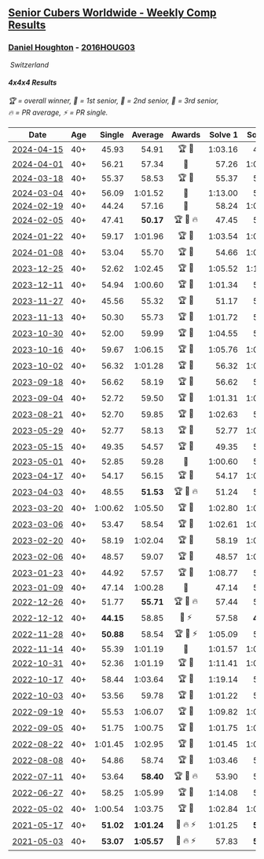 <style>table {white-space: nowrap;}</style>
<link rel="stylesheet" type="text/css" href="/scw-comp/css/flags.css" />

## [Senior Cubers Worldwide - Weekly Comp Results](/scw-comp/results/)
### [Daniel Houghton](README.md) - [2016HOUG03](https://www.worldcubeassociation.org/persons/2016HOUG03?event=444)

<i class="flag flag-CH" />&nbsp;Switzerland

#### 4x4x4 Results

<span style="white-space: nowrap;">🏆 = overall winner</span>, <span style="white-space: nowrap;">🥇 = 1st senior</span>, <span style="white-space: nowrap;">🥈 = 2nd senior</span>, <span style="white-space: nowrap;">🥉 = 3rd senior</span>, <span style="white-space: nowrap;">🔥 = PR average</span>, <span style="white-space: nowrap;">⚡ = PR single</span>.

| Date | Age | Single | Average | Awards | Solve 1 | Solve 2 | Solve 3 | Solve 4 | Solve 5 | Video |
| :--: | :--: | --: | --: | :--: | --: | --: | --: | --: | --: | :-- |
| [2024-04-15](../../results/2024-04-15/444.md) | 40+ | 45.93 | 54.91 | 🏆 🥇 | 1:03.16 | 45.93 | 49.92 | 1:00.41 | 54.41 | [Desktop](https://www.facebook.com/events/3767623586842150/permalink/3780789315525577) / [Mobile](https://m.facebook.com/events/3767623586842150?view=permalink&id=3780789315525577) |
| [2024-04-01](../../results/2024-04-01/444.md) | 40+ | 56.21 | 57.34 | 🥈 | 57.26 | 1:01.75 | 56.21 | 56.30 | 58.45 | [Desktop](https://www.facebook.com/events/3767623586842150/permalink/3773465112924664) / [Mobile](https://m.facebook.com/events/3767623586842150?view=permalink&id=3773465112924664) |
| [2024-03-18](../../results/2024-03-18/444.md) | 40+ | 55.37 | 58.53 | 🏆 🥇 | 55.37 | 56.91 | 1:02.27 | 56.42 | 1:02.70 | [Desktop](https://www.facebook.com/events/386186517521787/permalink/390644740409298) / [Mobile](https://m.facebook.com/events/386186517521787?view=permalink&id=390644740409298) |
| [2024-03-04](../../results/2024-03-04/444.md) | 40+ | 56.09 | 1:01.52 | 🥈 | 1:13.00 | 57.74 | 56.09 | 1:09.32 | 57.49 | [Desktop](https://www.facebook.com/events/937364477878870/permalink/948575576757760) / [Mobile](https://m.facebook.com/events/937364477878870?view=permalink&id=948575576757760) |
| [2024-02-19](../../results/2024-02-19/444.md) | 40+ | 44.24 | 57.16 | 🥈 | 58.24 | 1:01.76 | 55.13 | 58.12 | 44.24 | [Desktop](https://www.facebook.com/events/937364477878870/permalink/940828034199181) / [Mobile](https://m.facebook.com/events/937364477878870?view=permalink&id=940828034199181) |
| [2024-02-05](../../results/2024-02-05/444.md) | 40+ | 47.41 | **50.17** | 🏆 🥇 🔥 | 47.45 | 51.44 | 51.63 | 53.13 | 47.41 | [Desktop](https://www.facebook.com/events/402593568902224/permalink/406576498503931) / [Mobile](https://m.facebook.com/events/402593568902224?view=permalink&id=406576498503931) |
| [2024-01-22](../../results/2024-01-22/444.md) | 40+ | 59.17 | 1:01.96 | 🏆 🥇 | 1:03.54 | 1:01.96 | 59.17 | 1:00.90 | 1:03.02 | [Desktop](https://www.facebook.com/events/395750252948744/permalink/400155035841599) / [Mobile](https://m.facebook.com/events/395750252948744?view=permalink&id=400155035841599) |
| [2024-01-08](../../results/2024-01-08/444.md) | 40+ | 53.04 | 55.70 | 🏆 🥇 | 54.66 | 1:04.87 | 55.56 | 56.89 | 53.04 | [Desktop](https://www.facebook.com/events/1414013359524928/permalink/1421428045450126) / [Mobile](https://m.facebook.com/events/1414013359524928?view=permalink&id=1421428045450126) |
| [2023-12-25](../../results/2023-12-25/444.md) | 40+ | 52.62 | 1:02.45 | 🏆 🥇 | 1:05.52 | 1:18.83 | 1:03.43 | 52.62 | 58.39 | [Desktop](https://www.facebook.com/events/349610014457902/permalink/355138190571751) / [Mobile](https://m.facebook.com/events/349610014457902?view=permalink&id=355138190571751) |
| [2023-12-11](../../results/2023-12-11/444.md) | 40+ | 54.94 | 1:00.60 | 🏆 🥇 | 1:01.34 | 54.94 | 58.52 | 1:13.94 | 1:01.95 | [Desktop](https://www.facebook.com/events/101679999707522/permalink/106113945930794) / [Mobile](https://m.facebook.com/events/101679999707522?view=permalink&id=106113945930794) |
| [2023-11-27](../../results/2023-11-27/444.md) | 40+ | 45.56 | 55.32 | 🏆 🥇 | 51.17 | 57.96 | 45.56 | 56.84 | 58.14 | [Desktop](https://www.facebook.com/events/305565215720258/permalink/313161328293980) / [Mobile](https://m.facebook.com/events/305565215720258?view=permalink&id=313161328293980) |
| [2023-11-13](../../results/2023-11-13/444.md) | 40+ | 50.30 | 55.73 | 🏆 🥇 | 1:01.72 | 50.30 | 56.00 | 54.27 | 56.93 | [Desktop](https://www.facebook.com/events/1374628593479428/permalink/1377525123189775) / [Mobile](https://m.facebook.com/events/1374628593479428?view=permalink&id=1377525123189775) |
| [2023-10-30](../../results/2023-10-30/444.md) | 40+ | 52.00 | 59.99 | 🏆 🥇 | 1:04.55 | 54.22 | 1:10.70 | 1:01.21 | 52.00 | [Desktop](https://www.facebook.com/events/366558396032988/permalink/370986488923512) / [Mobile](https://m.facebook.com/events/366558396032988?view=permalink&id=370986488923512) |
| [2023-10-16](../../results/2023-10-16/444.md) | 40+ | 59.67 | 1:06.15 | 🏆 🥇 | 1:05.76 | 1:07.76 | 1:04.94 | 59.67 | 1:08.40 | [Desktop](https://www.facebook.com/events/754076313399498/permalink/759506466189816) / [Mobile](https://m.facebook.com/events/754076313399498?view=permalink&id=759506466189816) |
| [2023-10-02](../../results/2023-10-02/444.md) | 40+ | 56.32 | 1:01.28 | 🏆 🥇 | 56.32 | 1:01.63 | 1:18.21 | 1:03.63 | 58.57 | [Desktop](https://www.facebook.com/events/370105888672980/permalink/376999754650260) / [Mobile](https://m.facebook.com/events/370105888672980?view=permalink&id=376999754650260) |
| [2023-09-18](../../results/2023-09-18/444.md) | 40+ | 56.62 | 58.19 | 🏆 🥇 | 56.62 | 57.42 | 1:05.00 | 56.79 | 1:00.35 | [Desktop](https://www.facebook.com/events/2764998176984627/permalink/2780122215472223) / [Mobile](https://m.facebook.com/events/2764998176984627?view=permalink&id=2780122215472223) |
| [2023-09-04](../../results/2023-09-04/444.md) | 40+ | 52.72 | 59.50 | 🏆 🥇 | 1:01.31 | 1:00.68 | 52.72 | 56.52 | 1:04.76 | [Desktop](https://www.facebook.com/events/2764998176984627/permalink/2769612469856531) / [Mobile](https://m.facebook.com/events/2764998176984627?view=permalink&id=2769612469856531) |
| [2023-08-21](../../results/2023-08-21/444.md) | 40+ | 52.70 | 59.85 | 🏆 🥇 | 1:02.63 | 57.21 | 59.72 | 1:04.00 | 52.70 | [Desktop](https://www.facebook.com/events/605466225085334/permalink/611973151101308) / [Mobile](https://m.facebook.com/events/605466225085334?view=permalink&id=611973151101308) |
| [2023-05-29](../../results/2023-05-29/444.md) | 40+ | 52.77 | 58.13 | 🏆 🥇 | 52.77 | 1:05.82 | 1:40.06 | 53.46 | 55.12 | [Desktop](https://www.facebook.com/events/769039921377061/permalink/774309177516802) / [Mobile](https://m.facebook.com/events/769039921377061?view=permalink&id=774309177516802) |
| [2023-05-15](../../results/2023-05-15/444.md) | 40+ | 49.35 | 54.57 | 🏆 🥇 | 49.35 | 54.17 | 55.07 | 1:00.04 | 54.46 | [Desktop](https://www.facebook.com/events/201773726045437/permalink/207944962094980) / [Mobile](https://m.facebook.com/events/201773726045437?view=permalink&id=207944962094980) |
| [2023-05-01](../../results/2023-05-01/444.md) | 40+ | 52.85 | 59.28 | 🥇 | 1:00.60 | 52.85 | 58.61 | 58.63 | 1:15.40 | [Desktop](https://www.facebook.com/events/1554845911676556/permalink/1561191261042021) / [Mobile](https://m.facebook.com/events/1554845911676556?view=permalink&id=1561191261042021) |
| [2023-04-17](../../results/2023-04-17/444.md) | 40+ | 54.17 | 56.15 | 🏆 🥇 | 54.17 | 1:06.07 | 58.30 | 54.69 | 55.46 | [Desktop](https://www.facebook.com/events/175752445390498/permalink/184147347884341) / [Mobile](https://m.facebook.com/events/175752445390498?view=permalink&id=184147347884341) |
| [2023-04-03](../../results/2023-04-03/444.md) | 40+ | 48.55 | **51.53** | 🏆 🥇 🔥 | 51.24 | 52.04 | 51.30 | 53.08 | 48.55 | [Desktop](https://www.facebook.com/events/1352032565369803/permalink/1354698675103192) / [Mobile](https://m.facebook.com/events/1352032565369803?view=permalink&id=1354698675103192) |
| [2023-03-20](../../results/2023-03-20/444.md) | 40+ | 1:00.62 | 1:05.50 | 🏆 🥇 | 1:02.80 | 1:00.62 | 1:08.37 | 1:08.32 | 1:05.37 | [Desktop](https://www.facebook.com/events/1273456476928238/permalink/1277492216524664) / [Mobile](https://m.facebook.com/events/1273456476928238?view=permalink&id=1277492216524664) |
| [2023-03-06](../../results/2023-03-06/444.md) | 40+ | 53.47 | 58.54 | 🏆 🥇 | 1:02.61 | 1:03.98 | 54.87 | 58.13 | 53.47 | [Desktop](https://www.facebook.com/events/1616007312171296/permalink/1620568631715164) / [Mobile](https://m.facebook.com/events/1616007312171296?view=permalink&id=1620568631715164) |
| [2023-02-20](../../results/2023-02-20/444.md) | 40+ | 58.19 | 1:02.04 | 🏆 🥇 | 58.19 | 1:02.07 | 58.47 | 1:14.31 | 1:05.58 | [Desktop](https://www.facebook.com/events/751205503064846/permalink/756648542520542) / [Mobile](https://m.facebook.com/events/751205503064846?view=permalink&id=756648542520542) |
| [2023-02-06](../../results/2023-02-06/444.md) | 40+ | 48.57 | 59.07 | 🏆 🥇 | 48.57 | 1:07.16 | 59.00 | 1:17.39 | 51.05 | [Desktop](https://www.facebook.com/events/1884353481903829/permalink/1889057508100093) / [Mobile](https://m.facebook.com/events/1884353481903829?view=permalink&id=1889057508100093) |
| [2023-01-23](../../results/2023-01-23/444.md) | 40+ | 44.92 | 57.57 | 🏆 🥇 | 1:08.77 | 57.31 | 55.85 | 44.92 | 59.55 | [Desktop](https://www.facebook.com/events/509798861140910/permalink/513884904065639) / [Mobile](https://m.facebook.com/events/509798861140910?view=permalink&id=513884904065639) |
| [2023-01-09](../../results/2023-01-09/444.md) | 40+ | 47.14 | 1:00.28 | 🥇 | 47.14 | 58.48 | 58.08 | 1:04.28 | 1:04.84 | [Desktop](https://www.facebook.com/events/1531132474062600/permalink/1535941876914993) / [Mobile](https://m.facebook.com/events/1531132474062600?view=permalink&id=1535941876914993) |
| [2022-12-26](../../results/2022-12-26/444.md) | 40+ | 51.77 | **55.71** | 🏆 🥇 🔥 | 57.44 | 55.16 | 51.77 | 1:06.99 | 54.52 | [Desktop](https://www.facebook.com/events/699260168471197/permalink/707102077687006) / [Mobile](https://m.facebook.com/events/699260168471197?view=permalink&id=707102077687006) |
| [2022-12-12](../../results/2022-12-12/444.md) | 40+ | **44.15** | 58.85 | 🥇 ⚡ | 57.58 | **44.15** | 1:03.41 | DNF | 55.57 | [Desktop](https://www.facebook.com/events/1310297966473638/permalink/1321460062024095) / [Mobile](https://m.facebook.com/events/1310297966473638?view=permalink&id=1321460062024095) |
| [2022-11-28](../../results/2022-11-28/444.md) | 40+ | **50.88** | 58.54 | 🏆 🥇 ⚡ | 1:05.09 | 56.87 | 55.33 | **50.88** | 1:03.42 | [Desktop](https://www.facebook.com/events/1208453943094393/permalink/1211636826109438) / [Mobile](https://m.facebook.com/events/1208453943094393?view=permalink&id=1211636826109438) |
| [2022-11-14](../../results/2022-11-14/444.md) | 40+ | 55.39 | 1:01.19 | 🥇 | 1:01.57 | 1:01.22 | 55.39 | 1:00.79 | 1:03.19 | [Desktop](https://www.facebook.com/events/823524585526773/permalink/831680094711222) / [Mobile](https://m.facebook.com/events/823524585526773?view=permalink&id=831680094711222) |
| [2022-10-31](../../results/2022-10-31/444.md) | 40+ | 52.36 | 1:01.19 | 🏆 🥇 | 1:11.41 | 1:04.35 | 52.36 | 54.58 | 1:04.64 | [Desktop](https://www.facebook.com/events/635474734791505/permalink/644162940589351) / [Mobile](https://m.facebook.com/events/635474734791505?view=permalink&id=644162940589351) |
| [2022-10-17](../../results/2022-10-17/444.md) | 40+ | 58.44 | 1:03.64 | 🏆 🥇 | 1:19.14 | 58.44 | 1:03.00 | 59.24 | 1:08.68 | [Desktop](https://www.facebook.com/events/5873184052742514/permalink/5875361079191478) / [Mobile](https://m.facebook.com/events/5873184052742514?view=permalink&id=5875361079191478) |
| [2022-10-03](../../results/2022-10-03/444.md) | 40+ | 53.56 | 59.78 | 🏆 🥇 | 1:01.22 | 58.96 | 1:02.53 | 53.56 | 59.16 | [Desktop](https://www.facebook.com/events/815539682815599/permalink/824662518569982) / [Mobile](https://m.facebook.com/events/815539682815599?view=permalink&id=824662518569982) |
| [2022-09-19](../../results/2022-09-19/444.md) | 40+ | 55.53 | 1:06.07 | 🏆 🥇 | 1:09.82 | 1:07.43 | 1:13.83 | 1:00.96 | 55.53 | [Desktop](https://www.facebook.com/events/450657513693488/permalink/456248793134360) / [Mobile](https://m.facebook.com/events/450657513693488?view=permalink&id=456248793134360) |
| [2022-09-05](../../results/2022-09-05/444.md) | 40+ | 51.75 | 1:00.75 | 🏆 🥇 | 1:01.75 | 1:02.19 | 1:13.17 | 51.75 | 58.32 | [Desktop](https://www.facebook.com/events/448393960648054/permalink/453931760094274) / [Mobile](https://m.facebook.com/events/448393960648054?view=permalink&id=453931760094274) |
| [2022-08-22](../../results/2022-08-22/444.md) | 40+ | 1:01.45 | 1:02.95 | 🏆 🥇 | 1:01.45 | 1:05.41 | 1:02.19 | 1:04.72 | 1:01.95 | [Desktop](https://www.facebook.com/events/542579854309231/permalink/548574070376476) / [Mobile](https://m.facebook.com/events/542579854309231?view=permalink&id=548574070376476) |
| [2022-08-08](../../results/2022-08-08/444.md) | 40+ | 54.86 | 58.74 | 🏆 🥇 | 1:03.46 | 57.10 | 54.86 | 1:01.09 | 58.04 | [Desktop](https://www.facebook.com/events/619445529768906/permalink/625389345841191) / [Mobile](https://m.facebook.com/events/619445529768906?view=permalink&id=625389345841191) |
| [2022-07-11](../../results/2022-07-11/444.md) | 40+ | 53.64 | **58.40** | 🏆 🥇 🔥 | 53.90 | 53.64 | 1:01.58 | 1:00.01 | 1:01.28 | [Desktop](https://www.facebook.com/events/443186990742814/permalink/445502257177954) / [Mobile](https://m.facebook.com/events/443186990742814?view=permalink&id=445502257177954) |
| [2022-06-27](../../results/2022-06-27/444.md) | 40+ | 58.25 | 1:05.99 | 🏆 🥇 | 1:14.08 | 58.25 | 1:05.00 | 1:07.48 | 1:05.50 | [Desktop](https://www.facebook.com/events/605852520957703/permalink/614719353404353) / [Mobile](https://m.facebook.com/events/605852520957703?view=permalink&id=614719353404353) |
| [2022-05-02](../../results/2022-05-02/444.md) | 40+ | 1:00.54 | 1:03.75 | 🏆 🥇 | 1:02.84 | 1:02.49 | 1:05.92 | 1:00.54 | 1:08.31 | [Desktop](https://www.facebook.com/events/766988371376362/permalink/768667274541805) / [Mobile](https://m.facebook.com/events/766988371376362?view=permalink&id=768667274541805) |
| [2021-05-17](../../results/2021-05-17/444.md) | 40+ | **51.02** | **1:01.24** | 🥇 🔥 ⚡ | 1:01.25 | **51.02** | 1:00.52 | 1:01.96 | 1:11.78 | [Desktop](https://www.facebook.com/events/373354890741855/permalink/375488927195118) / [Mobile](https://m.facebook.com/events/373354890741855?view=permalink&id=375488927195118) |
| [2021-05-03](../../results/2021-05-03/444.md) | 40+ | **53.07** | **1:05.57** | 🥈 🔥 ⚡ | 57.83 | **53.07** | 1:13.04 | 1:08.10 | 1:10.79 | [Desktop](https://www.facebook.com/events/158701836186375/permalink/162581779131714) / [Mobile](https://m.facebook.com/events/158701836186375?view=permalink&id=162581779131714) |


<!-- Global site tag (gtag.js) - Google Analytics -->
<script async src="https://www.googletagmanager.com/gtag/js?id=UA-86348435-3"></script>
<script>window.dataLayer = window.dataLayer || []; function gtag() {dataLayer.push(arguments);} gtag('js', new Date()); gtag('config', 'UA-86348435-3');</script>
